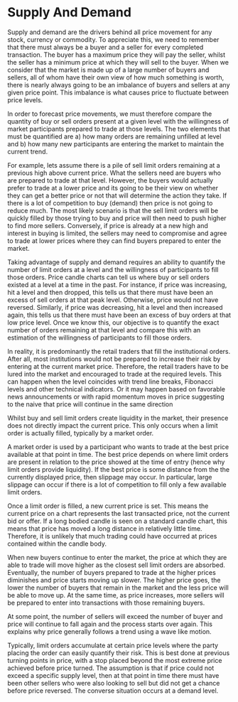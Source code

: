 # Supply And Demand

Supply and demand are the drivers behind all price movement for any stock, currency or commodity. To appreciate this, we need to remember that there must always be a buyer and a seller for every completed transaction. The buyer has a maximum price they will pay the seller, whilst the seller has a minimum price at which they will sell to the buyer. When we consider that the market is made up of a large number of buyers and sellers, all of whom have their own view of how much something is worth, there is nearly always going to be an imbalance of buyers and sellers at any given price point. This imbalance is what causes price to fluctuate between price levels.

In order to forecast price movements, we must therefore compare the  quantity of buy or sell orders present at a given level with the willingness of market participants prepared to trade at those levels. The two elements that must be quantified are a) how many orders are remaining unfilled at level and b) how many new participants are entering the market to maintain the current trend.

For example, lets assume there is a pile of sell limit orders remaining at a previous high above current price. What the sellers need are buyers who are prepared to trade at that level. However, the buyers would actually prefer to trade at a lower price and its going to be their view on whether they can get a better price or not that will determine the action they take. If there is a lot of competition to buy (demand) then price is not going to reduce much. The most likely scenario is that the sell limit orders will be quickly filled by those trying to buy and price will then need to push higher to find more sellers. Conversely, if price is already at a new high and interest in buying is limited, the sellers may need to compromise and agree to trade at lower prices where they can find buyers prepared to enter the market.

Taking advantage of supply and demand requires an ability to quantify the number of limit orders at a level and the willingness of participants to fill those orders. Price candle charts can tell us where buy or sell orders existed at a level at a time in the past. For instance, if price was increasing, hit a level and then dropped, this tells us that there must have been an excess of sell orders at that peak level. Otherwise, price would not have reversed. Similarly, if price was decreasing, hit a level and then increased again, this tells us that there must have been an excess of buy orders at that low price level. Once we know this, our objective is to quantify the exact number of orders remaining at that level and compare this with an estimation of the willingness of participants to fill those orders.

In reality, it is predominantly the retail traders that fill the institutional orders. After all, most institutions would not be prepared to increase their risk by entering at the current market price. Therefore, the retail traders have to be lured into the market and encouraged to trade at the required levels. This can happen when the level coincides with trend line breaks, Fibonacci levels and other technical indicators. Or it may happen based on favorable news announcements or with rapid momentum moves in price suggesting to the naive that price will continue in the same direction

Whilst buy and sell limit orders create liquidity in the market, their presence does not directly impact the current price. This only occurs when a limit order is actually filled, typically by a market order. 

A market order is used by a participant who wants to trade at the best price available at that point in time. The best price depends on where limit orders are present in relation to the price showed at the time of entry (hence why limit orders provide liquidity). If the best price is some distance from the the currently displayed price, then slippage may occur. In particular, large slippage can occur if there is a lot of competition to fill only a few available limit orders.  

Once a limit order is filled, a new current price is set. This means the current price on a chart represents the last transacted price, not the current bid or offer. If a long bodied candle is seen on a standard candle chart, this means that price has moved a long distance in relatively little time. Therefore, it is unlikely that much trading could have occurred at prices contained within the candle body. 

When new buyers continue to enter the market, the price at which they are able to trade will move higher as the closest sell limit orders are absorbed. Eventually, the number of buyers prepared to trade at the higher prices diminishes and price starts moving up slower. The higher price goes, the lower the number of buyers that remain in the market and the less price will be able to move up. At the same time, as price increases, more sellers will be prepared to enter into transactions with those remaining buyers. 

At some point, the number of sellers will exceed the number of buyer and price will continue to fall again and the process starts over again. This explains why price generally follows a trend using a wave like motion.

Typically, limit orders accumulate at certain price levels where the party placing the order can easily quantify their risk. This is best done at previous turning points in price, with a stop placed beyond the most extreme price achieved before price turned. The assumption is that if price could not exceed a specific supply level, then at that point in time there must have been other sellers who were also looking to sell but did not get a chance before price reversed. The converse situation occurs at a demand level.
